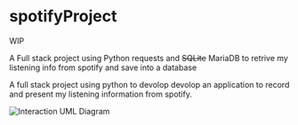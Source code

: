 # spotifyProject

WIP

A Full stack project using Python requests and ~~SQLite~~ MariaDB to retrive my listening info from spotify and save into a database 


A full stack project using python to devolop devolop an application to record and present my listening information from spotify. 



![Interaction UML Diagram](https://drive.google.com/file/d/1d9t2Gw6QXRYHpUAaQxDoO3WlQTKqm60v/view?usp=sharing)
